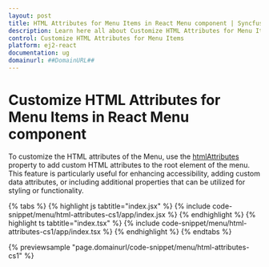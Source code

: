 ```yaml
---
layout: post
title: HTML Attributes for Menu Items in React Menu component | Syncfusion
description: Learn here all about Customize HTML Attributes for Menu Items in Syncfusion React Menu component of Syncfusion Essential JS 2 and more.
control: Customize HTML Attributes for Menu Items
platform: ej2-react
documentation: ug
domainurl: ##DomainURL##
---
```


# Customize HTML Attributes for Menu Items in React Menu component

To customize the HTML attributes of the Menu, use the [htmlAttributes](https://ej2.syncfusion.com/react/documentation/api/menu/#htmlattributes) property to add custom HTML attributes to the root element of the menu. This feature is particularly useful for enhancing accessibility, adding custom data attributes, or including additional properties that can be utilized for styling or functionality.

{% tabs %}
{% highlight js tabtitle="index.jsx" %}
{% include code-snippet/menu/html-attributes-cs1/app/index.jsx %}
{% endhighlight %}
{% highlight ts tabtitle="index.tsx" %}
{% include code-snippet/menu/html-attributes-cs1/app/index.tsx %}
{% endhighlight %}
{% endtabs %}

 {% previewsample "page.domainurl/code-snippet/menu/html-attributes-cs1" %}
